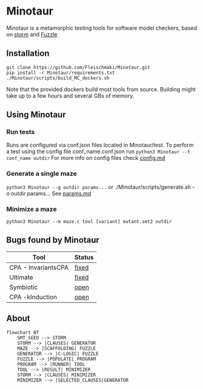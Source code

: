 # Minotaur
Minotaur is a metamorphic testing tools for software model checkers, based on [storm](https://github.com/mariachris/storm) and [Fuzzle](https://github.com/SoftSec-KAIST/Fuzzle)

## Installation
```
git clone https://github.com/Fleischmaki/Minotaur.git
pip install -r Minotaur/requirements.txt
./Minotaur/scripts/build_MC_dockers.sh
```
Note that the provided dockers build most tools from source. Building might take up to a few hours and several GBs of memory.

## Using Minotaur
### Run tests
Runs are configured via conf.json files located in Minotaur/test.
To perform a test using the config file conf_name.conf.json run `python3 Minotaur --t conf_name outdir`
For more info on config files check [config.md](./config.md)

### Generate a single maze
`python3 Minotaur --g outdir params...` or ./Minotaur/scripts/generate.sh -o outdir params...
See [params.md](./params.md)

### Minimize a maze
`python3 Minotaur --m maze.c tool [variant] mutant.smt2 outdir`

## Bugs found by Minotaur
 Tool | Status 
 -- | -- 
 CPA - InvariantsCPA | [fixed](https://gitlab.com/sosy-lab/software/cpachecker/-/issues/1114)
Ultimate | [fixed](https://github.com/ultimate-pa/ultimate/issues/642#issuecomment-1661186726)
Symbiotic | [open](https://github.com/staticafi/symbiotic/issues/246)
CPA -kInduction | [open](https://gitlab.com/sosy-lab/software/cpachecker/-/issues/1130)

## About
```mermaid
flowchart BT
    SMT_SEED --> STORM
    STORM --> |CLAUSES| GENERATOR
    MAZE --> |SCAFFOLDING| FUZZLE
    GENERATOR --> |C-LOGIC| FUZZLE
    FUZZLE --> |POPULATE| PROGRAM 
    PROGRAM --> |RUNNER| TOOL
    TOOL --> |RESULT| MINIMIZER
    STORM --> |CLAUSES| MINIMIZER
    MINIMIZER --> |SELECTED_CLAUSES|GENERATOR
```
